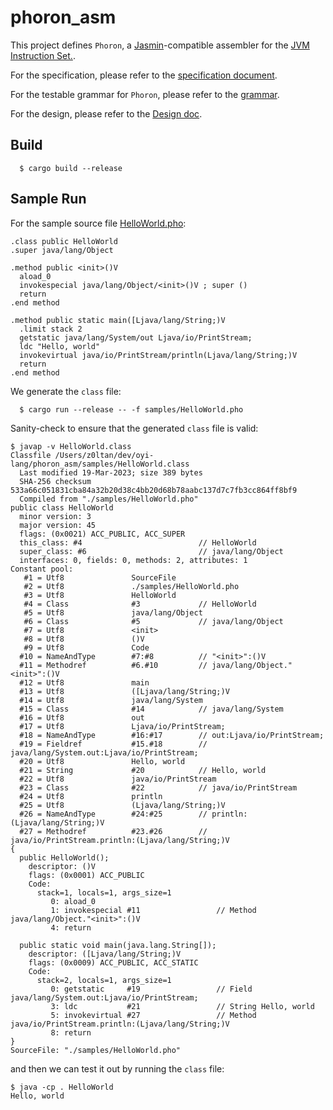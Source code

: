 # phoron_asm

This project defines `Phoron`, a [Jasmin](https://jasmin.sourceforge.net/)-compatible assembler for the [JVM Instruction Set.](https://docs.oracle.com/javase/specs/jvms/se19/html/jvms-6.html).

For the specification, please refer to the [specification document](doc/Specification.md).

For the testable grammar for `Phoron`, please refer to the [grammar](doc/grammar/README.md).

For the design, please refer to the [Design doc](doc/Design.md).

## Build


```
  $ cargo build --release 

```

## Sample Run

For the sample source file [HelloWorld.pho](samples/HelloWorld.pho):

```
.class public HelloWorld
.super java/lang/Object

.method public <init>()V
  aload_0 
  invokespecial java/lang/Object/<init>()V ; super ()
  return
.end method

.method public static main([Ljava/lang/String;)V
  .limit stack 2
  getstatic java/lang/System/out Ljava/io/PrintStream;
  ldc "Hello, world"
  invokevirtual java/io/PrintStream/println(Ljava/lang/String;)V
  return
.end method
```

We generate the `class` file:

```
  $ cargo run --release -- -f samples/HelloWorld.pho
```

Sanity-check to ensure that the generated `class` file is valid:

```
$ javap -v HelloWorld.class
Classfile /Users/z0ltan/dev/oyi-lang/phoron_asm/samples/HelloWorld.class
  Last modified 19-Mar-2023; size 389 bytes
  SHA-256 checksum 533a66c051831cba84a32b20d38c4bb20d68b78aabc137d7c7fb3cc864ff8bf9
  Compiled from "./samples/HelloWorld.pho"
public class HelloWorld
  minor version: 3
  major version: 45
  flags: (0x0021) ACC_PUBLIC, ACC_SUPER
  this_class: #4                          // HelloWorld
  super_class: #6                         // java/lang/Object
  interfaces: 0, fields: 0, methods: 2, attributes: 1
Constant pool:
   #1 = Utf8               SourceFile
   #2 = Utf8               ./samples/HelloWorld.pho
   #3 = Utf8               HelloWorld
   #4 = Class              #3             // HelloWorld
   #5 = Utf8               java/lang/Object
   #6 = Class              #5             // java/lang/Object
   #7 = Utf8               <init>
   #8 = Utf8               ()V
   #9 = Utf8               Code
  #10 = NameAndType        #7:#8          // "<init>":()V
  #11 = Methodref          #6.#10         // java/lang/Object."<init>":()V
  #12 = Utf8               main
  #13 = Utf8               ([Ljava/lang/String;)V
  #14 = Utf8               java/lang/System
  #15 = Class              #14            // java/lang/System
  #16 = Utf8               out
  #17 = Utf8               Ljava/io/PrintStream;
  #18 = NameAndType        #16:#17        // out:Ljava/io/PrintStream;
  #19 = Fieldref           #15.#18        // java/lang/System.out:Ljava/io/PrintStream;
  #20 = Utf8               Hello, world
  #21 = String             #20            // Hello, world
  #22 = Utf8               java/io/PrintStream
  #23 = Class              #22            // java/io/PrintStream
  #24 = Utf8               println
  #25 = Utf8               (Ljava/lang/String;)V
  #26 = NameAndType        #24:#25        // println:(Ljava/lang/String;)V
  #27 = Methodref          #23.#26        // java/io/PrintStream.println:(Ljava/lang/String;)V
{
  public HelloWorld();
    descriptor: ()V
    flags: (0x0001) ACC_PUBLIC
    Code:
      stack=1, locals=1, args_size=1
         0: aload_0
         1: invokespecial #11                 // Method java/lang/Object."<init>":()V
         4: return

  public static void main(java.lang.String[]);
    descriptor: ([Ljava/lang/String;)V
    flags: (0x0009) ACC_PUBLIC, ACC_STATIC
    Code:
      stack=2, locals=1, args_size=1
         0: getstatic     #19                 // Field java/lang/System.out:Ljava/io/PrintStream;
         3: ldc           #21                 // String Hello, world
         5: invokevirtual #27                 // Method java/io/PrintStream.println:(Ljava/lang/String;)V
         8: return
}
SourceFile: "./samples/HelloWorld.pho"
```

and then we can test it out by running the `class` file:

```
$ java -cp . HelloWorld
Hello, world

```

